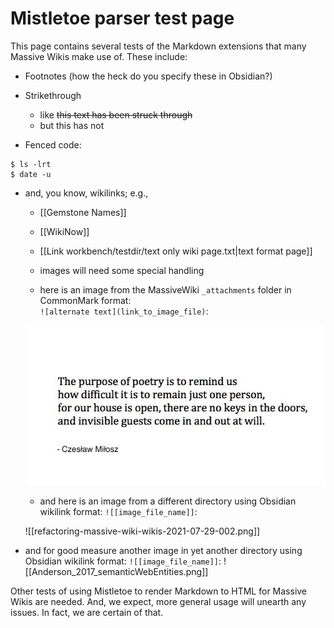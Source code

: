 # Mistletoe parser test page

This page contains several tests of the Markdown extensions that many Massive Wikis make use of. These include:

- Footnotes (how the heck do you specify these in Obsidian?)

- Strikethrough
	- like ~~this text has been struck through~~  
	- but this has not

- Fenced code:
```shell
$ ls -lrt
$ date -u
```

- and, you know, wikilinks; e.g.,
	- [[Gemstone Names]]  
	- [[WikiNow]]  
	- [[Link workbench/testdir/text only wiki page.txt|text format page]]
	- images will need some special handling  
	
	- here is an image from the MassiveWiki `_attachments` folder in CommonMark format:  
			  `![alternate text](link_to_image_file)`:  
	 
	![The purpose of poetry](_attachments/2021-11-11-Milosz.jpeg)  
	-  and here is an image from a different directory using Obsidian wikilink format: 
			`![[image_file_name]]`:  
	
	![[refactoring-massive-wiki-wikis-2021-07-29-002.png]]  
	

- and for good measure another image in yet another directory using Obsidian wikilink format:
     `![[image_file_name]]`:
 ![[Anderson_2017_semanticWebEntities.png]]  

Other tests of using Mistletoe to render Markdown to HTML for Massive Wikis are needed. And, we expect, more general usage will unearth any issues. In fact, we are certain of that.

